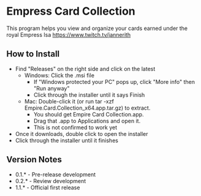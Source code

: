 # Empress Card Collection

This program helps you view and organize your cards earned under the royal Empress Isa
https://www.twitch.tv/jannerith

## How to Install

- Find "Releases" on the right side and click on the latest
    - Windows: Click the .msi file
        - If "Windows protected your PC" pops up, click "More info" then "Run anyway"
        - Click through the installer until it says Finish
    - Mac: Double-click it (or run tar -xzf Empire.Card.Collection_x64.app.tar.gz) to extract.
        - You should get Empire Card Collection.app.
        - Drag that .app to Applications and open it.
        - This is not confirmed to work yet
- Once it downloads, double click to open the installer
- Click through the installer until it finishes


## Version Notes
- 0.1.* - Pre-release development
- 0.2.* - Review development
- 1.1.* - Official first release
